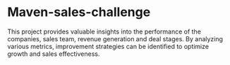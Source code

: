 # Maven-sales-challenge
This project provides valuable insights into the performance of the companies, sales team, revenue generation and deal stages. By analyzing various metrics, improvement strategies can be identified to optimize growth and sales effectiveness. 
